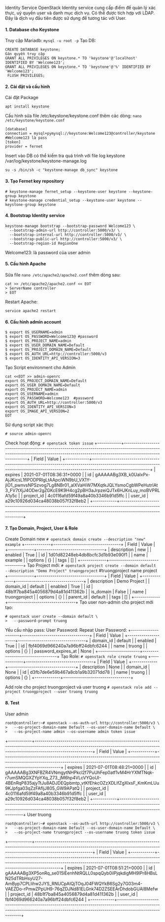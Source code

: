 Identity Service
OpenStack Identity service cung cấp điểm để quản lý xác thực, uỷ quyền user và danh mục dịch vụ. Có thể được tích hợp với LDAP. Đây là dịch vụ đầu tiên được sử dụng để tương tác với User.

#### 1. Database cho Keystone
Truy cập Mariadb:
``` mysql -u root -p ```
Tạo DB:
```
CREATE DATABASE keystone;
Gán quyền truy cập
GRANT ALL PRIVILEGES ON keystone.* TO 'keystone'@'localhost'  IDENTIFIED BY 'Welcome123';
GRANT ALL PRIVILEGES ON keystone.* TO 'keystone'@'%' IDENTIFIED BY 'Welcome123';
 FLUSH PRIVILEGES;
```
#### 2. Cài đặt và cấu hình

Cài đặt Package
```
apt install keystone
```
Cấu hình sửa file /etc/keystone/keystone.conf thêm các dòng: ``` nano /etc/keystone/keystone.conf  ```
```
[database]
connection = mysql+pymysql://keystone:Welcome123@controller/keystone #Welcome123 là pass
[token]
provider = fernet
```
Insert vào DB có thể kiểm tra quá trình với file log keystone /var/log/keystone/keystone-manage.log
```
su -s /bin/sh -c "keystone-manage db_sync" keystone
```
#### 3. Tạo Fernet key repository
```
# keystone-manage fernet_setup --keystone-user keystone --keystone-group keystone
# keystone-manage credential_setup --keystone-user keystone --keystone-group keystone
```
#### 4. Bootstrap Identity service
```
keystone-manage bootstrap --bootstrap-password Welcome123 \
  --bootstrap-admin-url http://controller:5000/v3/ \
  --bootstrap-internal-url http://controller:5000/v3/ \
  --bootstrap-public-url http://controller:5000/v3/ \
  --bootstrap-region-id RegionOne
```
Welcome123: là password của user admin

#### 5. Cấu hình Apache

Sửa file ``` nano /etc/apache2/apache2.conf ``` thêm dòng sau: 
```
cat >> /etc/apache2/apache2.conf << EOT
> ServerName controller
> EOT
```
Restart Apache:
```
service apache2 restart
```
#### 6. Cấu hình admin account
```
$ export OS_USERNAME=admin
$ export OS_PASSWORD=Welcome123@ #password
$ export OS_PROJECT_NAME=admin
$ export OS_USER_DOMAIN_NAME=Default
$ export OS_PROJECT_DOMAIN_NAME=Default
$ export OS_AUTH_URL=http://controller:5000/v3
$ export OS_IDENTITY_API_VERSION=3
```
Tạo Script environment cho Admin
```
cat <<EOT >> admin-openrc
export OS_PROJECT_DOMAIN_NAME=Default
export OS_USER_DOMAIN_NAME=Default
export OS_PROJECT_NAME=admin
export OS_USERNAME=admin
export OS_PASSWORD=Welcome123  #password
export OS_AUTH_URL=http://controller:5000/v3
export OS_IDENTITY_API_VERSION=3
export OS_IMAGE_API_VERSION=2
EOT
```
Sử dụng script xác thực
```
# source admin-openrc
```
Check hoạt động:
``` # openstack token issue ```
+------------+-----------------------------------------------------------------------------------------------------------------------------------------------------------------------------------------+
| Field      | Value                                                                                                                                                                                   |
+------------+-----------------------------------------------------------------------------------------------------------------------------------------------------------------------------------------+
| expires    | 2021-07-01T08:36:31+0000                                                                                                                                                                |
| id         | gAAAAABg3XB_k0UaIxPx-AjJKicsL1flPODPRIgLtAApciWN9bU_VX1Y-jIO1_pwnvsNPSzvog7Lg8NBr01_alXVaHiW7MXqtkJQLYsmoCgbWPeHutrIAt3_FV7tXjJ4ODer2gZGKcE9K9H4cg2pBH3aJrpzeiQJTx6HJKnLuy_moBVPRLA1y5c |
| project_id | 4c0116afd59f49a8a40b3346b91d5ffc                                                                                                                                                        |
| user_id    | a29c10926d034ca48038b057f32f8eb2                                                                                                                                                        |
+------------+-----------------------------------------------------------------------------------------------------------------------------------------------------------------------------------------+
#### 7. Tạo Domain, Project, User & Role

Create Domain new
``` # openstack domain create --description "new" example ```
+-------------+----------------------------------+
| Field       | Value                            |
+-------------+----------------------------------+
| description | new                              |
| enabled     | True                             |
| id          | 1d01d82248eb4db8bcfc3d1b93e090f1 |
| name        | example                          |
| options     | {}                               |
| tags        | []                               |
+-------------+----------------------------------+
Tạo Project mới:
``` # openstack project create --domain default   --description "Demo Project" truongproject ``` #truongproject name project
+-------------+----------------------------------+
| Field       | Value                            |
+-------------+----------------------------------+
| description | Demo Project                     |
| domain_id   | default                          |
| enabled     | True                             |
| id          | 48b1f7ba845a4056879d4a81d411362b |
| is_domain   | False                            |
| name        | truongproject                    |
| options     | {}                               |
| parent_id   | default                          |
| tags        | []                               |
+-------------+----------------------------------+
Tạo user non-admin cho project mới tạo:
```
# openstack user create --domain default \
>   --password-prompt truong
```
Yếu cầu nhập pass:
User Password:
Repeat User Password:
+---------------------+----------------------------------+
| Field               | Value                            |
+---------------------+----------------------------------+
| domain_id           | default                          |
| enabled             | True                             |
| id                  | fbf4069d966240a7a96bff24dbfc6244 |
| name                | truong                           |
| options             | {}                               |
| password_expires_at | None                             |
+---------------------+----------------------------------+
Tạo Role:
``` # openstack role create truong ```
+-------------+----------------------------------+
| Field       | Value                            |
+-------------+----------------------------------+
| description | None                             |
| domain_id   | None                             |
| id          | d3fb7de6e59b467a8cb1a9b32071dd78 |
| name        | truong                           |
| options     | {}                               |
+-------------+----------------------------------+

Add role cho project truongproject và user truong
``` # openstack role add --project truongproject --user truong truong ```
#### 8. Test

User admin
```
root@controller:~# openstack --os-auth-url http://controller:5000/v3 \
>   --os-project-domain-name Default --os-user-domain-name Default \
>   --os-project-name admin --os-username admin token issue
```
+------------+-----------------------------------------------------------------------------------------------------------------------------------------------------------------------------------------+
| Field      | Value                                                                                                                                                                                   |
+------------+-----------------------------------------------------------------------------------------------------------------------------------------------------------------------------------------+
| expires    | 2021-07-01T08:48:21+0000                                                                                                                                                                |
| id         | gAAAAABg3XNFBZR4VNmgytNHPkcl2f7PuUhFep0atf1vM4HrYXMTNqk-r7umSMQGXZYpYXq_Z73_jM6hp4VLcVYQoUI-4BEnRqP835ajyTtJu8ADJDEQpbmtp_vtKfEhkcOZzXDLlfZgXlxsF_KmKmLUu9KJpfga03qZzFAfljJ805_GW9APatQ |
| project_id | 4c0116afd59f49a8a40b3346b91d5ffc                                                                                                                                                        |
| user_id    | a29c10926d034ca48038b057f32f8eb2                                                                                                                                                        |
+------------+-----------------------------------------------------------------------------------------------------------------------------------------------------------------------------------------+
User truong
```
root@controller:~# openstack --os-auth-url http://controller:5000/v3 \
>   --os-project-domain-name Default --os-user-domain-name Default \
>   --os-project-name truongproject --os-username truong token issue
```
+------------+-----------------------------------------------------------------------------------------------------------------------------------------------------------------------------------------+
| Field      | Value                                                                                                                                                                                   |
+------------+-----------------------------------------------------------------------------------------------------------------------------------------------------------------------------------------+
| expires    | 2021-07-01T08:51:21+0000                                                                                                                                                                |
| id         | gAAAAABg3XP5onRq_se015lEenhNtRQLL0spqQyb0ilPjqkdigMH9IPr8HBsLN25dTRbHsyU27-AmByp7CPLlihw2JYS_RNUCpAIQjTOqJ04FWQYkB6Sg2y7G03m4-VAEZDo-rPmwZPpUH9-76qZDJNd81ELGnk74D2ZSEEArDhdobGUAl8Mefw |
| project_id | 48b1f7ba845a4056879d4a81d411362b                                                                                                                                                        |
| user_id    | fbf4069d966240a7a96bff24dbfc6244                                                                                                                                                        |
+------------+-----------------------------------------------------------------------------------------------------------------------------------------------------------------------------------------+
